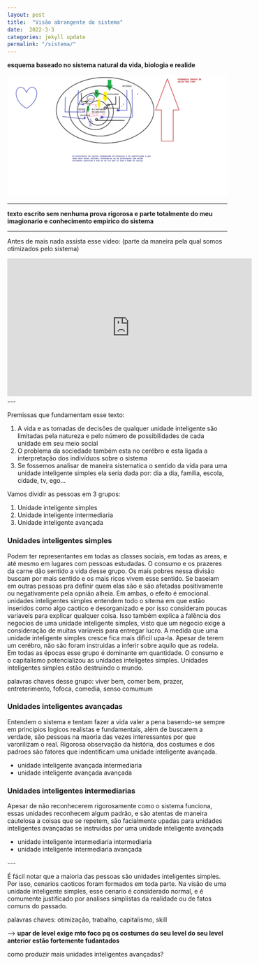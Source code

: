 ```yaml
---
layout: post
title:  "Visão abrangente do sistema"
date:  2022-3-3
categories: jekyll update
permalink: "/sistema/"
---
```



**esquema baseado no sistema natural da vida, biologia e realide**

![sistema](https://raw.githubusercontent.com/lavodky/ascese/gh-pages/assets/visao_do_sistema_1_novo_modi.jpg)

---

**texto escrito sem nenhuma prova rigorosa e parte totalmente do meu imagionario
e conhecimento empirico do sistema**

---

Antes de mais nada assista esse video: 
(parte da maneira pela qual somos otimizados pelo sistema)

<iframe width="560" height="315" src="https://www.youtube-nocookie.com/embed/o8BkzvP19v4" title="YouTube video player" frameborder="0" allow="accelerometer; autoplay; clipboard-write; encrypted-media; gyroscope; picture-in-picture" allowfullscreen></iframe>
---


Premissas que fundamentam esse texto:

<ol>
  <li value="1">A vida e as tomadas de decisões de qualquer unidade inteligente são limitadas pela natureza e pelo número de possibilidades de cada unidade em seu meio social</li>
  <li>O problema da sociedade também esta no cerébro e esta ligada a interpretação dos indivíduos sobre o sistema</li>
  <li>Se fossemos analisar de maneira sistematica o sentido da vida  para uma unidade inteligente simples ela seria dada por: dia a dia, familia, escola, cidade, tv, ego...</li>
</ol>




Vamos dividir as pessoas em 3 grupos:
<ol>
  <li value="1">Unidade inteligente simples</li>
  <li>Unidade inteligente intermediaria</li>
  <li>Unidade inteligente avançada</li>
</ol>


<h3>Unidades inteligentes simples</h3>
Podem ter representantes em todas as classes sociais, em todas as areas, e até mesmo em lugares com pessoas estudadas. O consumo e os prazeres da carne dão sentido a vida
desse grupo. Os mais pobres nessa divisão buscam por mais sentido e os mais ricos vivem esse sentido. Se baseiam em outras pessoas pra definir quem elas são
e são afetadas positivamente ou negativamente pela opnião alheia. Em ambas,  o efeito é emocional.
unidades inteligentes simples entendem todo o sitema em que estão inseridos como algo caotico e desorganizado e por isso
consideram poucas variaveis para explicar qualquer coisa. Isso também explica a falência dos negocios de uma unidade inteligente simples, visto que um negocio exige a consideração de muitas variaveis para entregar lucro. 
A medida que uma unidade inteligente simples cresce fica mais dificil upa-la. Apesar de terem um cerébro, não são foram instruidas a inferir sobre aquilo que as rodeia. Em todas as épocas 
esse grupo é dominante em quantidade. O consumo e o capitalismo potencializou as unidades inteligetes simples. Unidades inteligentes
simples estão destruindo o mundo.



palavras chaves desse grupo: viver bem, comer bem, prazer, entreterimento, fofoca, comedia, senso comumum   



<h3>Unidades inteligentes avançadas</h3>
Entendem o sistema e tentam fazer a vida valer a pena basendo-se sempre
em principios logicos realistas e fundamentais, além de buscarem a verdade, são pessoas na maoria das vezes interessantes por que varorilizam o real. 
Rigorosa  observação da história, dos costumes e dos padroes são fatores que indentificam uma unidade inteligente avançada.

<ul>
      <li>unidade inteligente avançada intermediaria</li>
      <li>unidade inteligente avançada avançada</li>
    </ul>


<h3> Unidades inteligentes intermediarias </h3>

Apesar de não reconhecerem rigorosamente como o sistema funciona, essas unidades reconhecem algum padrão, e são atentas de maneira cautelosa a coisas
que se repetem, são facialmente upadas para unidades inteligentes avançadas se instruidas por uma unidade inteligente avançada


<ul>
      <li>unidade inteligente intermediaria intermediaria</li>
      <li>unidade inteligente intermediaria avançada</li>
    </ul>
---


É fácil notar que a maioria das pessoas são unidades inteligentes simples. Por isso, cenarios caoticos foram formados em toda 
parte. Na visão de uma unidade inteligente simples, esse cenario é considerado normal, e é comumente justificado por analises
simplistas da realidade ou de fatos comuns do passado. 


palavras chaves: otimização, trabalho, capitalismo, skill 



--> **upar de level exige mto foco pq os costumes do seu level do seu level anterior estão fortemente fudantados**







como produzir mais unidades inteligentes avançadas?
